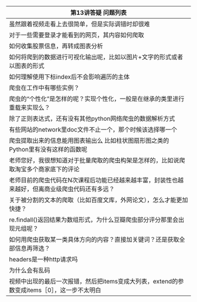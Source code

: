 | 第13讲答疑&nbsp;问题列表  |
|--------------|
|虽然跟着视频走看上去很简单，但是实际调错时却很难|
|对于一些需要登录才能看到的网页，其内容如何爬取|
|如何收集股票信息，再转成图表分析|
|如何将爬到的数据进行可视化输出呢，比如以图片+文字的形式或者以图表的形式|
|如何理解使用下标index后不会影响遍历的主体|
|爬虫在工作中有哪些实例？|
|爬虫的“个性化”是怎样的呢？实现个性化，一般是在继承的类里进行重载来实现么？|
|除了正则表达式，还有没有其他python网络爬虫的数据解析方式|
|有些网站的network里doc文件不止一个，那个时候该选择哪一个|
|爬虫提取出来的信息能用图表输出么 比如柱状图扇形图之类的 Python里有没有这样的函数呢|
|老师您好，我很想知道对于批量爬取的爬虫构架是怎样的，比如说爬取淘宝多个商家底下的评论|
|老师目前的爬虫代码在N次课程后功能已经越来越丰富，封装性也越来越好，但离商业级爬虫代码还有多远？|
|关于被分割的文本的爬取（比如百度文库，外网论文），怎么才能更加快捷？|
|re.findall()返回结果为数组形式，为什么豆瓣爬虫部分评分那里会出现元组呢？|
|如何用爬虫获取某一类具体方向的内容？直接加关键词？还是获取全部信息再筛选？|
|headers是一种http请求吗|
|为什么会有乱码|
|视频中出现的最后一次报错，然后把items变成大列表，extend的参数变成items［0］，这一步不太明白|